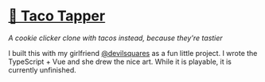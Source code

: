 # [🌮 Taco Tapper](tacos.iapetus11.me/)

_A cookie clicker clone with tacos instead, because they're tastier_

I built this with my girlfriend [@devilsquares](https://github.com/devilsquares/) as a fun little project. I wrote the TypeScript + Vue and she drew the nice art. While it is playable, it is currently unfinished.
